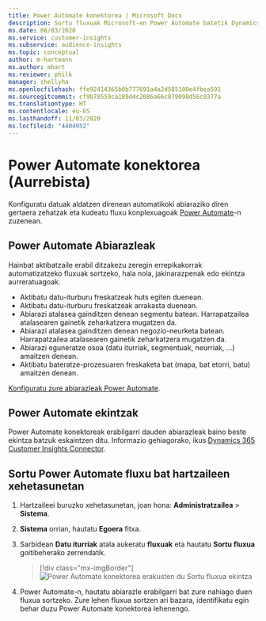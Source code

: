 ```yaml
---
title: Power Automate konektorea | Microsoft Docs
description: Sortu fluxuak Microsoft-en Power Automate batetik Dynamics 365 Customer Insights.
ms.date: 08/03/2020
ms.service: customer-insights
ms.subservice: audience-insights
ms.topic: conceptual
author: m-hartmann
ms.author: mhart
ms.reviewer: philk
manager: shellyha
ms.openlocfilehash: ffe92414365b0b777691a4a2d585100e4fbea591
ms.sourcegitcommit: cf9b78559ca189d4c2086a66c879098d56c0377a
ms.translationtype: HT
ms.contentlocale: eu-ES
ms.lasthandoff: 11/03/2020
ms.locfileid: "4404952"
---
```

# <a name="power-automate-connector-preview"></a>Power Automate konektorea (Aurrebista)

Konfiguratu datuak aldatzen direnean automatikoki abiaraziko diren gertaera zehatzak eta kudeatu fluxu konplexuagoak [Power Automate](https://flow.microsoft.com/)-n zuzenean.

## <a name="power-automate-triggers"></a>Power Automate Abiarazleak

Hainbat aktibatzaile erabil ditzakezu zeregin errepikakorrak automatizatzeko fluxuak sortzeko, hala nola, jakinarazpenak edo ekintza aurreratuagoak. 

- Aktibatu datu-iturburu freskatzeak huts egiten duenean. 
- Aktibatu datu-iturburu freskatzeak arrakasta duenean.
- Abiarazi atalasea gainditzen denean segmentu batean. Harrapatzailea atalasearen gainetik zeharkatzera mugatzen da.
- Abiarazi atalasea gainditzen denean negozio-neurketa batean. Harrapatzailea atalasearen gainetik zeharkatzera mugatzen da.
- Abiarazi eguneratze osoa (datu iturriak, segmentuak, neurriak, ...) amaitzen denean.
- Aktibatu bateratze-prozesuaren freskaketa bat (mapa, bat etorri, batu) amaitzen denean.

[Konfiguratu zure abiarazleak Power Automate](https://flow.microsoft.com/connectors/shared_customerinsights/dynamics-365-customer-insights-connector/).

## <a name="power-automate-actions"></a>Power Automate ekintzak
Power Automate konektoreak erabilgarri dauden abiarazleak baino beste ekintza batzuk eskaintzen ditu. Informazio gehiagorako, ikus [Dynamics 365 Customer Insights Connector](https://docs.microsoft.com/connectors/customerinsights/).

## <a name="create-a-power-automate-flow-in-audience-insights"></a>Sortu Power Automate fluxu bat hartzaileen xehetasunetan

1. Hartzaileei buruzko xehetasunetan, joan hona: **Administratzailea** > **Sistema**.

1. **Sistema** orrian, hautatu **Egoera** fitxa.

1. Sarbidean **Datu iturriak** atala aukeratu **fluxuak** eta hautatu **Sortu fluxua** goitibeherako zerrendatik.
   > [!div class="mx-imgBorder"]
   > ![Power Automate konektorea erakusten du Sortu fluxua ekintza](media/power-automate-connector-create-flow.png "Power Automate konektorea erakusten du Sortu fluxua ekintza")

1. Power Automate-n, hautatu abiarazle erabilgarri bat zure nahiago duen fluxua sortzeko. Zure lehen fluxua sortzen ari bazara, identifikatu egin behar duzu Power Automate konektorea lehenengo.
